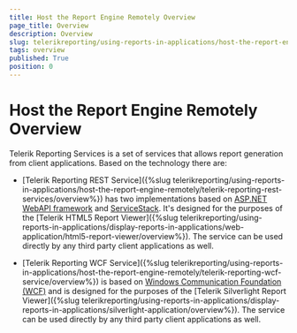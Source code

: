 ```yaml
---
title: Host the Report Engine Remotely Overview
page_title: Overview 
description: Overview
slug: telerikreporting/using-reports-in-applications/host-the-report-engine-remotely/overview
tags: overview
published: True
position: 0
---
```


# Host the Report Engine Remotely Overview

Telerik Reporting Services is a set of services that allows report generation from client applications. Based on the technology there are:

* [Telerik Reporting REST Service]({%slug telerikreporting/using-reports-in-applications/host-the-report-engine-remotely/telerik-reporting-rest-services/overview%}) has two implementations based on [ASP.NET WebAPI framework](http://www.asp.net/web-api) and [ServiceStack](https://servicestack.net/). It's designed for the purposes of the [Telerik HTML5 Report Viewer]({%slug telerikreporting/using-reports-in-applications/display-reports-in-applications/web-application/html5-report-viewer/overview%}). The service can be used directly by any third party client applications as well. 

* [Telerik Reporting WCF Service]({%slug telerikreporting/using-reports-in-applications/host-the-report-engine-remotely/telerik-reporting-wcf-service/overview%}) is based on [Windows Communication Foundation (WCF)](http://msdn.microsoft.com/en-us/library/dd456779(v=vs.100).aspx) and is designed for the purposes of the [Telerik Silverlight Report Viewer]({%slug telerikreporting/using-reports-in-applications/display-reports-in-applications/silverlight-application/overview%}). The service can be used directly by any third party client applications as well. 

